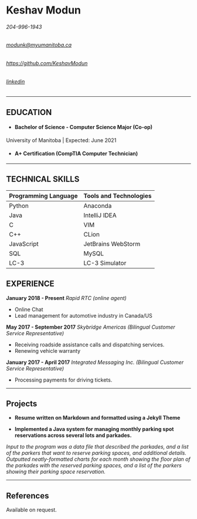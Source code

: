 Keshav Modun
============
###### 204-996-1943
###### modunk@myumanitoba.ca
###### https://github.com/KeshavModun
###### [linkedin](https://www.linkedin.com/in/keshavmodun)

-------------------     ----------------------------
## EDUCATION
- #### Bachelor of Science - Computer Science Major (Co-op)
University of Manitoba | Expected: June 2021

- #### A+ Certification (CompTIA Computer Technician)
-------------------     ----------------------------

## TECHNICAL SKILLS
| **Programming Language** | **Tools and Technologies** |
|--------------------------|----------------------------|
| Python                   | Anaconda                   |
| Java                     | IntelliJ IDEA              |
| C                        | VIM                        |
| C++                      | CLion                      |
| JavaScript               | JetBrains WebStorm         |
| SQL                      | MySQL                      |
| LC-3                     | LC-3 Simulator             |


## EXPERIENCE

**January 2018 - Present**
*_Rapid RTC (online agent)_*
- Online Chat
- Lead management for automotive industry in Canada/US


**May 2017 - September 2017**
*_Skybridge Americas (Bilingual Customer Service Representative)_*
- Receiving roadside assistance calls and dispatching services.
- Renewing vehicle warranty

**January 2017 - April 2017**
*_Integrated Messaging Inc. (Bilingual Customer Service Representative)_*
- Processing payments for driving tickets.
-------------------     ----------------------------

## Projects
- **Resume written on Markdown and formatted using a Jekyll Theme**

- **Implemented a Java system for managing monthly parking spot reservations across several lots and parkades.** 

 *_Input to the program was a data file that described the parkades, and a list of the parkers that want to reserve parking spaces, and additional details.
 Outputted neatly-formatted charts for each month showing the floor plan of the parkades with the reserved parking spaces, and a list of the parkers showing their parking space reservation._*
-------------------     ----------------------------
 ## References

 Available on request.
